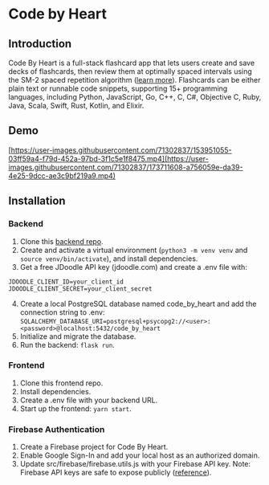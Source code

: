 # Code by Heart

## Introduction
Code By Heart is a full-stack flashcard app that lets users create and save decks of flashcards, then review them at optimally spaced intervals using the SM-2 spaced repetition algorithm ([learn more](https://www.supermemo.com/en/archives1990-2015/english/ol/sm2)). Flashcards can be either plain text or runnable code snippets, supporting 15+ programming languages, including Python, JavaScript, Go, C++, C, C#, Objective C, Ruby, Java, Scala, Swift, Rust, Kotlin, and Elixir.

## Demo 

[https://user-images.githubusercontent.com/71302837/153951055-03ff59a4-f79d-452a-97bd-3f1c5e1f8475.mp4](https://user-images.githubusercontent.com/71302837/173711608-a756059e-da39-4e25-9dcc-ae3c9bf219a9.mp4)

## Installation 

### Backend 

1. Clone this [backend repo](https://github.com/rachael-mcbride/code-by-heart-back-end).
2. Create and activate a virtual environment (`python3 -m venv venv` and `source venv/bin/activate`), and install dependencies. 
3. Get a free JDoodle API key (jdoodle.com) and create a .env file with:
```
JDOODLE_CLIENT_ID=your_client_id
JDOODLE_CLIENT_SECRET=your_client_secret
```
4. Create a local PostgreSQL database named code_by_heart and add the connection string to .env: `SQLALCHEMY_DATABASE_URI=postgresql+psycopg2://<user>:<password>@localhost:5432/code_by_heart`
5. Initialize and migrate the database. 
6. Run the backend: `flask run`. 

### Frontend 
1. Clone this frontend repo. 
2. Install dependencies.
3. Create a .env file with your backend URL.
4. Start up the frontend: `yarn start`.  

### Firebase Authentication 
1.	Create a Firebase project for Code By Heart.
2.	Enable Google Sign-In and add your local host as an authorized domain.
3.	Update src/firebase/firebase.utils.js with your Firebase API key. Note: Firebase API keys are safe to expose publicly ([reference](https://medium.com/@paulbreslin/is-it-safe-to-expose-your-firebase-api-key-to-the-public-7e5bd01e637b)).

